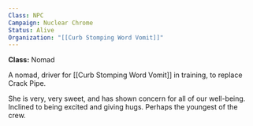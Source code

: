 ```yaml
---
Class: NPC
Campaign: Nuclear Chrome
Status: Alive
Organization: "[[Curb Stomping Word Vomit]]"
---
```

**Class:** Nomad

A nomad, driver for [[Curb Stomping Word Vomit]] in training, to replace Crack Pipe.

She is very, very sweet, and has shown concern for all of our well-being. Inclined to being excited and giving hugs. Perhaps the youngest of the crew.